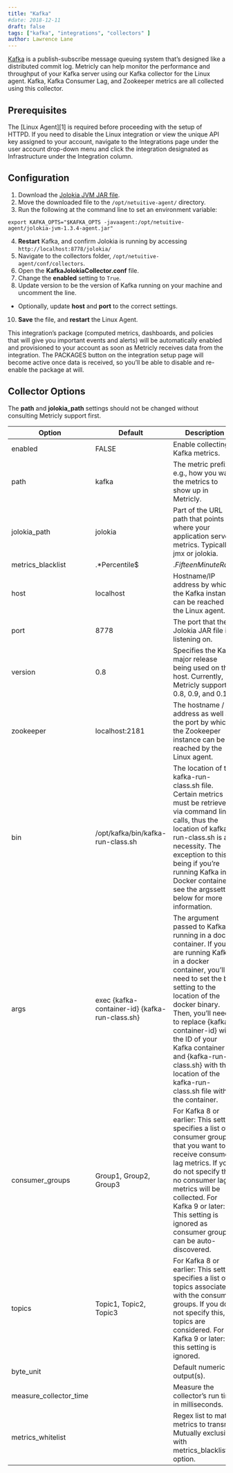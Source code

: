 ```yaml
---
title: "Kafka"
#date: 2018-12-11
draft: false
tags: ["kafka", "integrations", "collectors" ]
author: Lawrence Lane
---
```

[Kafka](http://kafka.apache.org/) is a publish-subscribe message queuing system that’s designed like a distributed commit log. Metricly can help monitor the performance and throughput of your Kafka server using our Kafka collector for the Linux agent. Kafka, Kafka Consumer Lag, and Zookeeper metrics are all collected using this collector.

## Prerequisites

The [Linux Agent][1] is required before proceeding with the setup of HTTPD. If you need to disable the Linux integration or view the unique API key assigned to your account, navigate to the Integrations page under the user account drop-down menu and click the integration designated as Infrastructure under the Integration column.

## Configuration

1. Download the [Jolokia JVM JAR file](http://search.maven.org/remotecontent?filepath=org/jolokia/jolokia-jvm/1.3.4/jolokia-jvm-1.3.4-agent.jar).
2. Move the downloaded file to the `/opt/netuitive-agent/` directory.
3. Run the following at the command line to set an environment variable:
```
export KAFKA_OPTS="$KAFKA_OPTS -javaagent:/opt/netuitive-agent/jolokia-jvm-1.3.4-agent.jar"
```
4. **Restart** Kafka, and confirm Jolokia is running by accessing `http://localhost:8778/jolokia/`
5. Navigate to the collectors folder, `/opt/netuitive-agent/conf/collectors`.
6. Open the **KafkaJolokiaCollector.conf** file.
7. Change the **enabled** setting to `True`.
8. Update version to be the version of Kafka running on your machine and uncomment the line.
  - Optionally, update **host** and **port** to the correct settings.
10. **Save** the file, and **restart** the Linux Agent.

This integration’s package (computed metrics, dashboards, and policies that will give you important events and alerts) will be automatically enabled and provisioned to your account as soon as Metricly receives data from the integration. The PACKAGES button on the integration setup page will become active once data is received, so you’ll be able to disable and re-enable the package at will.

## Collector Options

The **path** and **jolokia_path** settings should not be changed without consulting Metricly support first.

| Option                 | Default                                                                                                                                                 | Description                                                                                                                                                                                                                                                                                                                                                                |
|------------------------|---------------------------------------------------------------------------------------------------------------------------------------------------------|----------------------------------------------------------------------------------------------------------------------------------------------------------------------------------------------------------------------------------------------------------------------------------------------------------------------------------------------------------------------------|
| enabled                | FALSE                                                                                                                                                   | Enable collecting Kafka metrics.                                                                                                                                                                                                                                                                                                                                           |
| path                   | kafka                                                                                                                                                   | The metric prefix, e.g., how you want the metrics to show up in Metricly.                                                                                                                                                                                                                                                                                                  |
| jolokia_path           | jolokia                                                                                                                                                 | Part of the URL path that points to where your application serves metrics. Typically jmx or jolokia.                                                                                                                                                                                                                                                                       |
| metrics_blacklist      | .*Percentile$|.*FifteenMinuteRate.*|.*FiveMinuteRate.*|.*\.MeanRate$|.*\.OneMinuteRate.*|.*\.StdDev$|.*Metadata.*|.*__consumer_offsets.*|.*\.(Min|Max)$ | Regex list to match metrics to block. Mutually exclusive with metrics_whitelist option.                                                                                                                                                                                                                                                                                    |
| host                   | localhost                                                                                                                                               | Hostname/IP address by which the Kafka instance can be reached by the Linux agent.                                                                                                                                                                                                                                                                                         |
| port                   | 8778                                                                                                                                                    | The port that the Jolokia JAR file is listening on.                                                                                                                                                                                                                                                                                                                        |
| version                | 0.8                                                                                                                                                     | Specifies the Kafka major release being used on the host. Currently, Metricly supports 0.8, 0.9, and 0.10.                                                                                                                                                                                                                                                                 |
| zookeeper              | localhost:2181                                                                                                                                          | The hostname / IP address as well as the port by which the Zookeeper instance can be reached by the Linux agent.                                                                                                                                                                                                                                                           |
| bin                    | /opt/kafka/bin/kafka-run-class.sh                                                                                                                       | The location of the kafka-run-class.sh file. Certain metrics must be retrieved via command line calls, thus the location of kafka-run-class.sh is a necessity. The exception to this being if you’re running Kafka in a Docker container; see the argssetting below for more information.                                                                                  |
| args                   | exec {kafka-container-id} {kafka-run-class.sh}                                                                                                          | The argument passed to Kafka running in a docker container. If you are running Kafka in a docker container, you’ll need to set the bin setting to the location of the docker binary. Then, you’ll need to replace {kafka-container-id} with the ID of your Kafka container and {kafka-run-class.sh} with the location of the kafka-run-class.sh file within the container. |
| consumer_groups        | Group1, Group2, Group3                                                                                                                                  | For Kafka 8 or earlier: This setting specifies a list of consumer groups that you want to receive consumer lag metrics. If you do not specify this, no consumer lag metrics will be collected. For Kafka 9 or later: This setting is ignored as consumer groups can be auto-discovered.                                                                                    |
| topics                 | Topic1, Topic2, Topic3                                                                                                                                  | For Kafka 8 or earlier: This setting specifies a list of topics associated with the consumer groups. If you do not specify this, all topics are considered. For Kafka 9 or later: this setting is ignored.                                                                                                                                                                 |
| byte_unit              |                                                                                                                                                         | Default numeric output(s).                                                                                                                                                                                                                                                                                                                                                 |
| measure_collector_time |                                                                                                                                                         | Measure the collector’s run time in milliseconds.                                                                                                                                                                                                                                                                                                                          |
| metrics_whitelist      |                                                                                                                                                         | Regex list to match metrics to transmit. Mutually exclusive with metrics_blacklist option.                                                                                                                                                                                                                                                                                 |
